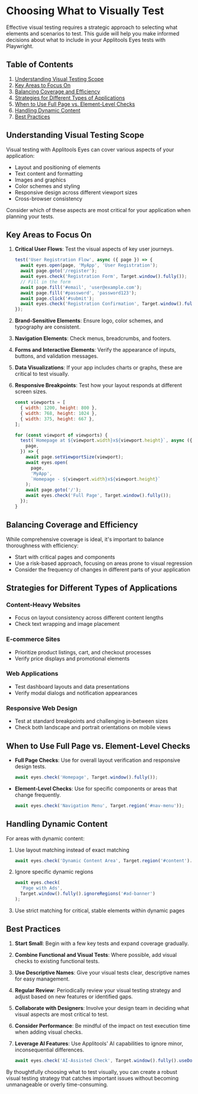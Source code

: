 # Choosing What to Visually Test

Effective visual testing requires a strategic approach to selecting what elements and scenarios to test. This guide will help you make informed decisions about what to include in your Applitools Eyes tests with Playwright.

## Table of Contents

1. [Understanding Visual Testing Scope](#understanding-visual-testing-scope)
2. [Key Areas to Focus On](#key-areas-to-focus-on)
3. [Balancing Coverage and Efficiency](#balancing-coverage-and-efficiency)
4. [Strategies for Different Types of Applications](#strategies-for-different-types-of-applications)
5. [When to Use Full Page vs. Element-Level Checks](#when-to-use-full-page-vs-element-level-checks)
6. [Handling Dynamic Content](#handling-dynamic-content)
7. [Best Practices](#best-practices)

## Understanding Visual Testing Scope

Visual testing with Applitools Eyes can cover various aspects of your application:

- Layout and positioning of elements
- Text content and formatting
- Images and graphics
- Color schemes and styling
- Responsive design across different viewport sizes
- Cross-browser consistency

Consider which of these aspects are most critical for your application when planning your tests.

## Key Areas to Focus On

1. **Critical User Flows**: Test the visual aspects of key user journeys.

   ```javascript
   test('User Registration Flow', async ({ page }) => {
     await eyes.open(page, 'MyApp', 'User Registration');
     await page.goto('/register');
     await eyes.check('Registration Form', Target.window().fully());
     // Fill in the form
     await page.fill('#email', 'user@example.com');
     await page.fill('#password', 'password123');
     await page.click('#submit');
     await eyes.check('Registration Confirmation', Target.window().fully());
   });
   ```

2. **Brand-Sensitive Elements**: Ensure logo, color schemes, and typography are consistent.

3. **Navigation Elements**: Check menus, breadcrumbs, and footers.

4. **Forms and Interactive Elements**: Verify the appearance of inputs, buttons, and validation messages.

5. **Data Visualizations**: If your app includes charts or graphs, these are critical to test visually.

6. **Responsive Breakpoints**: Test how your layout responds at different screen sizes.

   ```javascript
   const viewports = [
     { width: 1200, height: 800 },
     { width: 768, height: 1024 },
     { width: 375, height: 667 },
   ];

   for (const viewport of viewports) {
     test(`Homepage at ${viewport.width}x${viewport.height}`, async ({
       page,
     }) => {
       await page.setViewportSize(viewport);
       await eyes.open(
         page,
         'MyApp',
         `Homepage - ${viewport.width}x${viewport.height}`
       );
       await page.goto('/');
       await eyes.check('Full Page', Target.window().fully());
     });
   }
   ```

## Balancing Coverage and Efficiency

While comprehensive coverage is ideal, it's important to balance thoroughness with efficiency:

- Start with critical pages and components
- Use a risk-based approach, focusing on areas prone to visual regression
- Consider the frequency of changes in different parts of your application

## Strategies for Different Types of Applications

### Content-Heavy Websites

- Focus on layout consistency across different content lengths
- Check text wrapping and image placement

### E-commerce Sites

- Prioritize product listings, cart, and checkout processes
- Verify price displays and promotional elements

### Web Applications

- Test dashboard layouts and data presentations
- Verify modal dialogs and notification appearances

### Responsive Web Design

- Test at standard breakpoints and challenging in-between sizes
- Check both landscape and portrait orientations on mobile views

## When to Use Full Page vs. Element-Level Checks

- **Full Page Checks**: Use for overall layout verification and responsive design tests.

  ```javascript
  await eyes.check('Homepage', Target.window().fully());
  ```

- **Element-Level Checks**: Use for specific components or areas that change frequently.

  ```javascript
  await eyes.check('Navigation Menu', Target.region('#nav-menu'));
  ```

## Handling Dynamic Content

For areas with dynamic content:

1. Use layout matching instead of exact matching

   ```javascript
   await eyes.check('Dynamic Content Area', Target.region('#content').layout());
   ```

2. Ignore specific dynamic regions

   ```javascript
   await eyes.check(
     'Page with Ads',
     Target.window().fully().ignoreRegions('#ad-banner')
   );
   ```

3. Use strict matching for critical, stable elements within dynamic pages

## Best Practices

1. **Start Small**: Begin with a few key tests and expand coverage gradually.

2. **Combine Functional and Visual Tests**: Where possible, add visual checks to existing functional tests.

3. **Use Descriptive Names**: Give your visual tests clear, descriptive names for easy management.

4. **Regular Review**: Periodically review your visual testing strategy and adjust based on new features or identified gaps.

5. **Collaborate with Designers**: Involve your design team in deciding what visual aspects are most critical to test.

6. **Consider Performance**: Be mindful of the impact on test execution time when adding visual checks.

7. **Leverage AI Features**: Use Applitools' AI capabilities to ignore minor, inconsequential differences.

   ```javascript
   await eyes.check('AI-Assisted Check', Target.window().fully().useDom(true));
   ```

By thoughtfully choosing what to test visually, you can create a robust visual testing strategy that catches important issues without becoming unmanageable or overly time-consuming.
